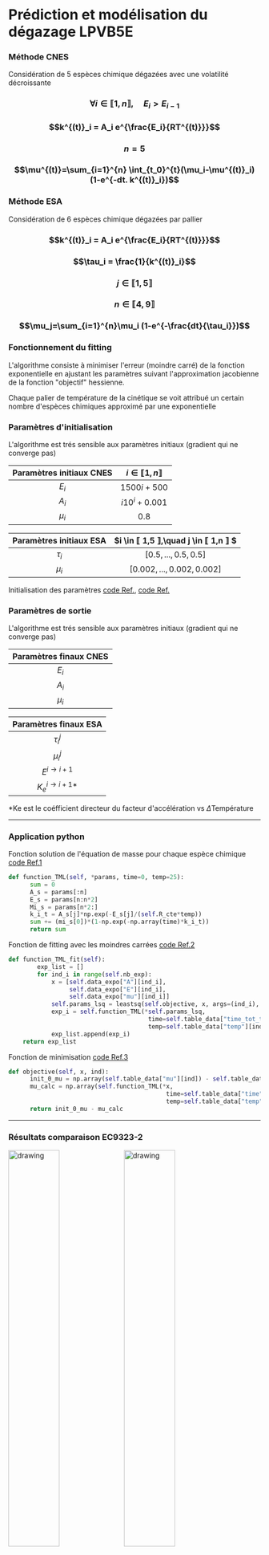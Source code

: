 
# Prédiction et modélisation du dégazage LPVB5E

### Méthode CNES

Considération de 5 espèces chimique dégazées avec une volatilité décroissante

### $$\forall i \in ⟦ 1,n ⟧, \quad E_i>E_{i-1}$$
### $$k^{(t)}_i = A_i e^{\frac{E_i}{RT^{(t)}}}$$
### $$n = 5$$
### $$\mu^{(t)}=\sum_{i=1}^{n} \int_{t_0}^{t}(\mu_i-\mu^{(t)}_i) (1-e^{-dt. k^{(t)}_i})$$

### Méthode ESA

Considération de 6 espèces chimique dégazées par pallier

### $$k^{(t)}_i = A_i e^{\frac{E_i}{RT^{(t)}}}$$
### $$\tau_i = \frac{1}{k^{(t)}_i}$$
### $$j \in ⟦ 1,5 ⟧$$
### $$n \in  ⟦ 4,9 ⟧$$
### $$\mu_j=\sum_{i=1}^{n}\mu_i (1-e^{-\frac{dt}{\tau_i}})$$

### Fonctionnement du fitting

L'algorithme consiste à minimiser l'erreur (moindre carré) de la fonction exponentielle en ajustant les paramètres suivant l'approximation jacobienne de la fonction "objectif" hessienne.

Chaque palier de température de la cinétique se voit attribué un certain nombre d'espèces chimiques approximé par une exponentielle

### Paramètres d'initialisation

L'algorithme est trés sensible aux paramètres initiaux (gradient qui ne converge pas)

| Paramètres initiaux CNES | $i \in ⟦ 1,n ⟧$|
| :---: | :---: |
| $E_i$ | $1500i + 500$  |
| $A_i$ | $i10^i + 0.001$  |
| $\mu_i$ | $0.8$  |

| Paramètres initiaux ESA | $i \in ⟦ 1,5 ⟧,\quad j \in ⟦ 1,n ⟧ $|
| :---: | :---: |
| $\tau_i$ | $[0.5,...,0.5,0.5]$ |
| $\mu_i$ | $[0.002,...,0.002,0.002]$  |

Initialisation des paramètres [code Ref.](https://github.com/LanceryH/Cnes_LP_VB5E/blob/cab1dc12d166c8ba1ab3f4c076725c6f098306b8/resolution_CNES_M.py#L32C5-L36C44), [code Ref.](https://github.com/LanceryH/Cnes_LP_VB5E/blob/f3e286e73476426176acfa4ac20660d5a93cb20b/resolution_ESA.py#L39C1-L42C46)

### Paramètres de sortie

L'algorithme est trés sensible aux paramètres initiaux (gradient qui ne converge pas)

| Paramètres finaux CNES |
| :---: |
| $E_i$ |
| $A_i$ |
| $\mu_i$ |

| Paramètres finaux ESA |
| :---: |
| $\tau^j_i$ |
| $\mu^j_i$ |
| $E^{i\rightarrow i+1}$ |
| $K^{i\rightarrow i+1}_e$* |

*Ke est le coéfficient directeur du facteur d'accélération vs $\Delta$Température

----
### Application python

Fonction solution de l'équation de masse pour chaque espèce chimique 
[code Ref.1](https://github.com/LanceryH/Cnes_LP_VB5E/blob/b09f277af6533a65b18a40ce6191ed4f0d6e2bc0/resolution_CNES_M.py#L38C5-L49C19)

```python
def function_TML(self, *params, time=0, temp=25):
      sum = 0
      A_s = params[:n]
      E_s = params[n:n*2]
      Mi_s = params[n*2:]
      k_i_t = A_s[j]*np.exp(-E_s[j]/(self.R_cte*temp))
      sum += (mi_s[0])*(1-np.exp(-np.array(time)*k_i_t))
      return sum
```
Fonction de fitting avec les moindres carrées
[code Ref.2](https://github.com/LanceryH/Cnes_LP_VB5E/blob/cab1dc12d166c8ba1ab3f4c076725c6f098306b8/resolution_CNES_M.py#L51C1-L63C102)

```python
def function_TML_fit(self):
        exp_list = []
        for ind_i in range(self.nb_exp):
            x = [self.data_expo["A"][ind_i],
                 self.data_expo["E"][ind_i],
                 self.data_expo["mu"][ind_i]]
            self.params_lsq = leastsq(self.objective, x, args=(ind_i), maxfev=5000)[0]
            exp_i = self.function_TML(*self.params_lsq,
                                       time=self.table_data["time_tot_tot"],
                                       temp=self.table_data["temp"][ind_i][1])
            exp_list.append(exp_i)
    return exp_list
```
Fonction de minimisation
[code Ref.3](https://github.com/LanceryH/Cnes_LP_VB5E/blob/93cd4022814937dadaf33ea915ee3a8b973c9860/resolution_CNES_M.py#L93C4-L94C189)

```python
def objective(self, x, ind):
      init_0_mu = np.array(self.table_data["mu"][ind]) - self.table_data["mu"][ind][0]
      mu_calc = np.array(self.function_TML(*x,
                                            time=self.table_data["time"][0],
                                            temp=self.table_data["temp"][ind][1]))
      return init_0_mu - mu_calc
```
-----
### Résultats comparaison EC9323-2

<img src="https://github.com/LanceryH/Cnes_LP_VB5E/assets/108919405/c809cb9b-ffea-4719-90ca-2823a25a7d4f" alt="drawing" width="45%" height="45%"/>
<img src="https://github.com/LanceryH/Cnes_LP_VB5E/assets/108919405/22659e6b-770d-4d23-ae27-855e5e59ab9d" alt="drawing" width="45%" height="45%"/>
<img src="https://github.com/LanceryH/Cnes_LP_VB5E/assets/108919405/f837df3a-7439-4373-a00c-1876256ed137" alt="drawing" width="45%" height="45%"/>
<img src="https://github.com/LanceryH/Cnes_LP_VB5E/assets/108919405/ef534afa-e6d7-4db0-9614-0320905f9fe0" alt="drawing" width="45%" height="45%"/>


----
### Simulation

La simulation d'un scénario se base sur les paramètres finaux calculé au préalable pour un matériaux donnée et en déduit son aspect.

$f(t,T)$ la fonction du segment parcouru par l'algorithme

### $$f_{a}^{b}(t,T)=\sum_{k=1}^{a} (\sum_{j=1}^{t^k_{max}} (\sum_{i=1}^{n_{esp}} (\mu_i (1-e^{(-\frac{t_j}{\tau_i.e^{(-K_e(T_j-T_{Ref}))}})}))))+f_{a}^{b-1}(t_{max}^{k-1},T_{max}^{k-1})+f_{a}^{b-1}(t,T)$$

